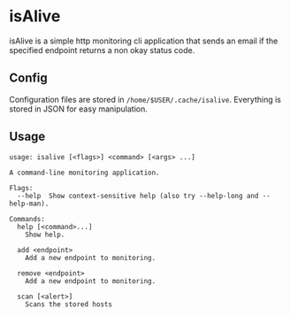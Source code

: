 # isAlive

isAlive is a simple http monitoring cli application that sends an email if the specified endpoint returns a non okay status code.

## Config

Configuration files are stored in `/home/$USER/.cache/isalive`. Everything is stored in JSON for easy manipulation.

## Usage

```
usage: isalive [<flags>] <command> [<args> ...]

A command-line monitoring application.

Flags:
  --help  Show context-sensitive help (also try --help-long and --help-man).

Commands:
  help [<command>...]
    Show help.

  add <endpoint>
    Add a new endpoint to monitoring.

  remove <endpoint>
    Add a new endpoint to monitoring.

  scan [<alert>]
    Scans the stored hosts
```
